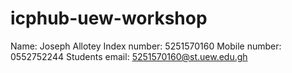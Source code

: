 # icphub-uew-workshop
Name: Joseph Allotey
Index number: 5251570160
Mobile number: 0552752244
Students email: 5251570160@st.uew.edu.gh
